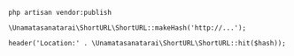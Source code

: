 `php artisan vendor:publish`

`\Unamatasanatarai\ShortURL\ShortURL::makeHash('http://...');`

`header('Location:' . \Unamatasanatarai\ShortURL\ShortURL::hit($hash));`
